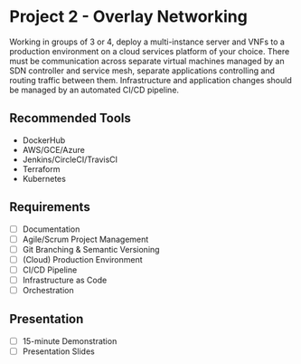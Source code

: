 # Project 2 - Overlay Networking
Working in groups of 3 or 4, deploy a multi-instance server and VNFs to a production environment on a cloud services platform of your choice. There must be communication across separate virtual machines managed by an SDN controller and service mesh, separate applications controlling and routing traffic between them. Infrastructure and application changes should be managed by an automated CI/CD pipeline.

## Recommended Tools
- DockerHub 
- AWS/GCE/Azure 
- Jenkins/CircleCI/TravisCI
- Terraform
- Kubernetes

## Requirements
- [ ] Documentation
- [ ] Agile/Scrum Project Management
- [ ] Git Branching & Semantic Versioning
- [ ] (Cloud) Production Environment
- [ ] CI/CD Pipeline
- [ ] Infrastructure as Code
- [ ] Orchestration

## Presentation
- [ ] 15-minute Demonstration
- [ ] Presentation Slides